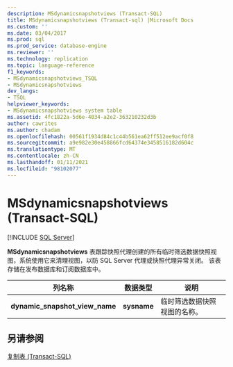 ```yaml
---
description: MSdynamicsnapshotviews (Transact-SQL)
title: MSdynamicsnapshotviews (Transact-sql) |Microsoft Docs
ms.custom: ''
ms.date: 03/04/2017
ms.prod: sql
ms.prod_service: database-engine
ms.reviewer: ''
ms.technology: replication
ms.topic: language-reference
f1_keywords:
- MSdynamicsnapshotviews_TSQL
- MSdynamicsnapshotviews
dev_langs:
- TSQL
helpviewer_keywords:
- MSdynamicsnapshotviews system table
ms.assetid: 4fc1822a-5d6e-4034-a2e2-363210232d3b
author: cawrites
ms.author: chadam
ms.openlocfilehash: 00561f1934d84c1c44b561ea62ff512ee9acf0f8
ms.sourcegitcommit: a9e982e30e458866fcd64374e3458516182d604c
ms.translationtype: MT
ms.contentlocale: zh-CN
ms.lasthandoff: 01/11/2021
ms.locfileid: "98102077"
---
```

# <a name="msdynamicsnapshotviews-transact-sql"></a>MSdynamicsnapshotviews (Transact-SQL)
[!INCLUDE [SQL Server](../../includes/applies-to-version/sqlserver.md)]

  **MSdynamicsnapshotviews** 表跟踪快照代理创建的所有临时筛选数据快照视图，系统使用它来清理视图，以防 SQL Server 代理或快照代理异常关闭。 该表存储在发布数据库和订阅数据库中。  
  
|列名称|数据类型|说明|  
|-----------------|---------------|-----------------|  
|**dynamic_snapshot_view_name**|**sysname**|临时筛选数据快照视图的名称。|  
  
## <a name="see-also"></a>另请参阅  
 [复制表 (Transact-SQL)](../../relational-databases/system-tables/replication-tables-transact-sql.md)  
  
  
